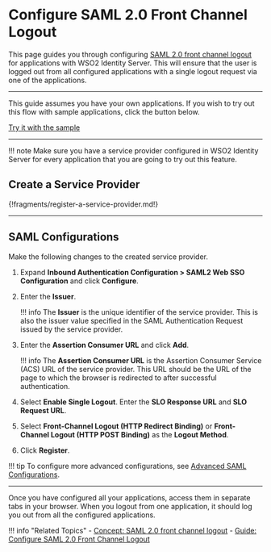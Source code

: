 # Configure SAML 2.0 Front Channel Logout

This page guides you through configuring [SAML 2.0 front channel logout](../../../references/concepts/authentication/saml-front-channel/) for applications with WSO2 Identity Server. This will ensure that the user is logged out from all configured applications with a single logout request via one of the applications. 

---

This guide assumes you have your own applications. If you wish to try out this flow with sample applications, click the button below. 

<a class="samplebtn_a" href="../../../quick-starts/saml-front-channel-logout" rel="nofollow noopener">Try it with the sample</a>

---

!!! note
    Make sure you have a service provider configured in WSO2 Identity Server for every application that you are going 
    to try out this feature.  

## Create a Service Provider

{!fragments/register-a-service-provider.md!}

---
## SAML Configurations 

Make the following changes to the created service provider.

1. Expand **Inbound Authentication Configuration > SAML2 Web SSO Configuration** and click **Configure**.

2. Enter the **Issuer**. 

    !!! info
        The **Issuer** is the unique identifier of the service provider. This is also the issuer value specified in the SAML Authentication Request issued by the service provider.
       
3. Enter the **Assertion Consumer URL** and click **Add**. 
    
    !!! info 
        The **Assertion Consumer URL** is the Assertion Consumer Service (ACS) URL of the service provider. This URL should be the URL of the page to which the browser is redirected to after successful authentication.
    
4. Select **Enable Single Logout**. Enter the **SLO Response URL** and **SLO Request URL**.

5. Select **Front-Channel Logout (HTTP Redirect Binding)** or **Front-Channel Logout (HTTP POST Binding)** as the **Logout Method**.

6. Click **Register**.

!!! tip
     To configure more advanced configurations, see [Advanced SAML Configurations](../../../guides/login/saml-app-config-advanced). 

--- 

Once you have configured all your applications, access them in separate tabs in your browser. When you logout from one application, it should log you out from all the configured applications. 

!!! info "Related Topics"
    -   [Concept: SAML 2.0 front channel logout](../../../references/concepts/authentication/saml-front-channel/)
    -   [Guide: Configure SAML 2.0 Front Channel Logout](../../../quick-starts/saml-front-channel-logout)
